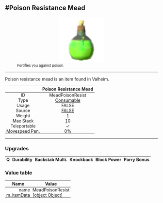 <meta property="og:title" content="Poison Resistance Mead - MoreValheim" /><meta property="og:type" content="website" /><meta property="og:image" content="/assets/poison_resistance_mead.png" /><meta property="og:description" content="Poison Resistance Mead is an item found in Valheim." /><meta name="theme-color" content="#546D78"><meta name="twitter:card" content="summary_large_image">
#Poison Resistance Mead
-------------
<style>img {width:20px;}.tb {width:150px;display: block;margin-left: auto;margin-right: auto;}</style>

<style>.md-typeset table:not([class]) th:not([align]) {min-width:unset!important;}</style>
<style>td{padding:0em 0.3em!important;text-align:center!important;border-left:.05rem solid var(--md-default-fg-color--lightest)}</style>

<style>th{padding:0.1em 0.3em!important;text-align:center!important;font-weight:bold}</style>

<style>pre{text-align:right!important}</style>
<style>table tr td:first-child {border-left: 0;};</style>

<figure><img src="/assets/poison_resistance_mead.png" class="tb" /><figcaption><small>Fortifies you against poison.</small></figcaption></figure>

-------------

Poison resistance mead is an item found in Valheim.

|        | Poison Resistance Mead              |
| ----------- | ------------------------------------ |
| ID |MeadPoisonResist
| Type | [Consumable](../../types/consumable)
| Usage | FALSE<br>
| Source | [FALSE](../../items/false)
| Weight | 1 |
| Max Stack | 10 |
| Teleportable | ✓
| Movespeed Pen. | 0%


-------------

### Upgrades
| Q | Durability | Backstab Multi. | Knockback | Block Power | Parry Bonus
| - | - | - | - | - | - 


### Value table
| Name | Value
| - | - |
| <div style="text-align:right">name</div> | <div style="text-align:left">MeadPoisonResist</div> | 
| <div style="text-align:right">m_itemData</div> | <div style="text-align:left">[object Object]</div> | 